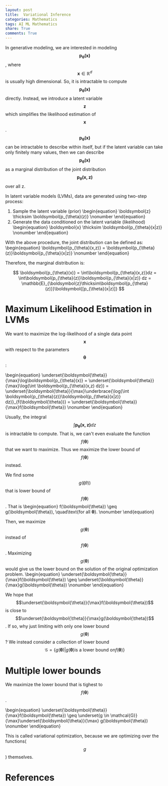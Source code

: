 ```yaml
---
layout: post
title:  Variational Inference
categories: Mathematics
tags: AI ML Mathematics
share: True
comments: True
---
```


In generative modeling, we are interested in modeling $$\boldsymbol{p_{\theta}(x)}$$, where $$\boldsymbol{x}\in\mathbb{R}^{d}$$ is usually high dimensional. So, it is intractable to compute $$\boldsymbol{p_{\theta}(x)}$$ directly. Instead, we introduce a latent variable $$\boldsymbol{z}$$ which simplifies the likelihood estimation of $$\boldsymbol{x}$$. $$\boldsymbol{p_{\theta}(x)}$$ can be intractable to describe within itself, but if the latent variable can take only finitely many values, then we can describe $$\boldsymbol{p_{\theta}(x)}$$ as a marginal distribution of the joint distribution $$\boldsymbol{p_{\theta}(x,z)}$$ over all z.

In latent variable models (LVMs), data are generated using two-step process:
1. Sample the latent variable (prior) 
    \begin{equation}
    \boldsymbol{z} \thicksim \boldsymbol{p_{\theta}(z)} \nonumber
    \end{equation}
2. Generate the data conditioned on the latent variable (likelihood)
    \begin{equation}
    \boldsymbol{x} \thicksim \boldsymbol{p_{\theta}(x|z)} \nonumber
    \end{equation}

With the above procedure, the joint distribution can be defined as: 
\begin{equation}
\boldsymbol{p_{\theta}(x,z)} = \boldsymbol{p_{\theta}(z)}\boldsymbol{p_{\theta}(x|z)} \nonumber
\end{equation}

Therefore, the marginal distribution is:

$$
\boldsymbol{p_{\theta}(x)} = \int\boldsymbol{p_{\theta}(x,z)}dz = \int\boldsymbol{p_{\theta}(z)}\boldsymbol{p_{\theta}(x|z)} dz = \mathbb{E}_{\boldsymbol{z}\thicksim\boldsymbol{p_{\theta}(z)}}\boldsymbol{[p_{\theta}(x|z)]}
$$

# Maximum Likelihood Estimation in LVMs
We want to maximize the log-likelihood of a single data point $$\boldsymbol{x}$$ with respect to the parameters $$\boldsymbol{\theta}$$:

\begin{equation}
\underset{\boldsymbol{\theta}}{\max}\log\boldsymbol{p_{\theta}(x)} = \underset{\boldsymbol{\theta}}{\max}\log(\int \boldsymbol{p_{\theta}(x,z) dz}) = \underset{\boldsymbol{\theta}}{\max}\underbrace{\log(\int \boldsymbol{p_{\theta}(z)}\boldsymbol{p_{\theta}(x|z)} dz)}_{f(\boldsymbol{\theta})} = \underset{\boldsymbol{\theta}}{\max}f(\boldsymbol{\theta}) \nonumber
\end{equation}

Usually, the integral $$\int\boldsymbol{p_{\theta}(x, z)}dz$$ is intractable to compute. That is, we can't even evaluate the function $$f(\boldsymbol{\theta})$$ that we want to maximize. Thus we maximize the lower bound of $$f(\boldsymbol{\theta})$$ instead.

We find some $$g(\boldsymbol(\theta))$$ that is lower bound of $$f(\boldsymbol{\theta})$$. That is
\begin{equation}
f(\boldsymbol{\theta}) \geq g(\boldsymbol{\theta}), \quad\text{for all $\boldsymbol{\theta}$}. \nonumber
\end{equation}

Then, we maximize $$g(\boldsymbol{\theta})$$ instead of $$f(\boldsymbol{\theta})$$. Maximizing $$g(\boldsymbol{\theta})$$ would give us the lower bound on the solution of the original optimization problem.
\begin{equation}
\underset{\boldsymbol{\theta}}{\max}f(\boldsymbol{\theta}) \geq \underset{\boldsymbol{\theta}}{\max}g(\boldsymbol{\theta}) \nonumber
\end{equation}

We hope that $$\underset{\boldsymbol{\theta}}{\max}f(\boldsymbol{\theta})$$ is close to $$\underset{\boldsymbol{\theta}}{\max}g(\boldsymbol{\theta})$$. If so, why just limiting with only one lower bound $$g(\boldsymbol{\theta})$$? We instead consider a collection of lower bound
$$
\mathcal{G} = \{g(\boldsymbol{\theta})|g(\boldsymbol{\theta}) \text{is a lower bound on} f(\boldsymbol{\theta})\}
$$

# Multiple lower bounds
We maximize the lower bound that is tighest to $$f(\boldsymbol{\theta})$$.

\begin{equation}
\underset{\boldsymbol{\theta}}{\max}f(\boldsymbol{\theta}) \geq \underset{g  \in \mathcal{G}}{\max}\underset{\boldsymbol{\theta}}{\max} g(\boldsymbol{\theta}) \nonumber
\end{equation}

This is called variational optimization, because we are optimizing over the functions($$g$$) themselves.

# References
